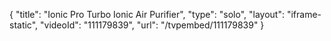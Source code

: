 {
    "title": "Ionic Pro Turbo Ionic Air Purifier",
    "type": "solo",
    "layout": "iframe-static",
    "videoId": "111179839",
    "url": "\/tvpembed\/111179839"
}